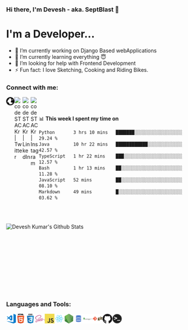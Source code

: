 ### Hi there, I'm Devesh - aka. SeptBlast 👋

# I'm a Developer...

<!--
**SeptBlast/SeptBlast** is a ✨ _special_ ✨ repository because its `README.md` (this file) appears on your GitHub profile.

Here are some ideas to get you started:
-->
- 🔭 I’m currently working on Django Based webApplications
- 🌱 I’m currently learning everything 😇
- 🤔 I’m looking for help with Frontend Development
- ⚡ Fun fact: I love Sketching, Cooking and Riding Bikes.

### Connect with me:

[<img align="left" alt="https://septblast.github.io/portfolio/" width="22px" src="https://raw.githubusercontent.com/iconic/open-iconic/master/svg/globe.svg" />][website]
[<img align="left" alt="codeSTACKr | Twitter" width="22px" src="https://cdn.jsdelivr.net/npm/simple-icons@v3/icons/twitter.svg" />][twitter]
[<img align="left" alt="codeSTACKr | LinkedIn" width="22px" src="https://cdn.jsdelivr.net/npm/simple-icons@v3/icons/linkedin.svg" />][linkedin]
[<img align="left" alt="codeSTACKr | Instagram" width="22px" src="https://cdn.jsdelivr.net/npm/simple-icons@v3/icons/instagram.svg" />][instagram]

<br />
<br />

📊 **This week I spent my time on**
<!--START_SECTION:waka-->
```text
Python       3 hrs 10 mins   ███████░░░░░░░░░░░░░░░░░░   29.24 % 
Java         10 hr 22 mins   ████████████░░░░░░░░░░░░░   42.57 % 
TypeScript   1 hr 22 mins    ███░░░░░░░░░░░░░░░░░░░░░░   12.57 % 
Bash         1 hr 13 mins    ██░░░░░░░░░░░░░░░░░░░░░░░   11.28 % 
JavaScript   52 mins         ██░░░░░░░░░░░░░░░░░░░░░░░   08.10 % 
Markdown     49 mins         █░░░░░░░░░░░░░░░░░░░░░░░░   03.62 %
```
<!--END_SECTION:waka-->

<br />
<br />


<img align="left" alt="Devesh Kumar's Github Stats" src="https://github-readme-stats.vercel.app/api?username=SeptBlast&show_icons=true&hide_border=true" /><br /><br />
<br /><br />
<br /><br />
<br />

<br />


<br />
<br />

### Languages and Tools:

<img align="left" alt="Visual Studio Code" width="26px" src="https://raw.githubusercontent.com/github/explore/80688e429a7d4ef2fca1e82350fe8e3517d3494d/topics/visual-studio-code/visual-studio-code.png" />
<img align="left" alt="HTML5" width="26px" src="https://raw.githubusercontent.com/github/explore/80688e429a7d4ef2fca1e82350fe8e3517d3494d/topics/html/html.png" />
<img align="left" alt="CSS3" width="26px" src="https://raw.githubusercontent.com/github/explore/80688e429a7d4ef2fca1e82350fe8e3517d3494d/topics/css/css.png" />
<img align="left" alt="Sass" width="26px" src="https://raw.githubusercontent.com/github/explore/80688e429a7d4ef2fca1e82350fe8e3517d3494d/topics/sass/sass.png" />
<img align="left" alt="JavaScript" width="26px" src="https://raw.githubusercontent.com/github/explore/80688e429a7d4ef2fca1e82350fe8e3517d3494d/topics/javascript/javascript.png" />
<img align="left" alt="React" width="26px" src="https://raw.githubusercontent.com/github/explore/80688e429a7d4ef2fca1e82350fe8e3517d3494d/topics/react/react.png" />
<img align="left" alt="Node.js" width="26px" src="https://raw.githubusercontent.com/github/explore/80688e429a7d4ef2fca1e82350fe8e3517d3494d/topics/nodejs/nodejs.png" />
<img align="left" alt="SQL" width="26px" src="https://raw.githubusercontent.com/github/explore/80688e429a7d4ef2fca1e82350fe8e3517d3494d/topics/sql/sql.png" />
<img align="left" alt="MongoDB" width="26px" src="https://raw.githubusercontent.com/github/explore/80688e429a7d4ef2fca1e82350fe8e3517d3494d/topics/mongodb/mongodb.png" />
<img align="left" alt="Git" width="26px" src="https://raw.githubusercontent.com/github/explore/80688e429a7d4ef2fca1e82350fe8e3517d3494d/topics/git/git.png" />
<img align="left" alt="GitHub" width="26px" src="https://raw.githubusercontent.com/github/explore/78df643247d429f6cc873026c0622819ad797942/topics/github/github.png" />
<img align="left" alt="HTML5" width="26px" src="https://raw.githubusercontent.com/github/explore/80688e429a7d4ef2fca1e82350fe8e3517d3494d/topics/terminal/terminal.png" />

<br />
<br />


[website]: https://septblast.github.io/portfolio/
[twitter]: https://twitter.com/i_amdevesh
[instagram]: https://instagram.com/i_amdevesh
[linkedin]: https://linkedin.com/in/deveshkumar12
